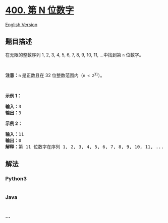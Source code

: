 # [400. 第 N 位数字](https://leetcode-cn.com/problems/nth-digit)

[English Version](https://cdn.jsdelivr.net/gh/doocs/leetcode@main/solution/0400-0499/0400.Nth%20Digit/README_EN.md)

## 题目描述

<!-- 这里写题目描述 -->

<p>在无限的整数序列 1, 2, 3, 4, 5, 6, 7, 8, 9, 10, 11, ...中找到第 <code>n</code><em> </em>位数字。</p>

<p> </p>

<p><strong>注意：</strong><code>n</code><em> </em>是正数且在 32 位整数范围内（<code>n < 2<sup>31</sup></code>）。</p>

<p> </p>

<p><strong>示例 1：</strong></p>

<pre>
<strong>输入：</strong>3
<strong>输出：</strong>3
</pre>

<p><strong>示例 2：</strong></p>

<pre>
<strong>输入：</strong>11
<strong>输出：</strong>0
<strong>解释：</strong>第 11 位数字在序列 1, 2, 3, 4, 5, 6, 7, 8, 9, 10, 11, ... 里是 <strong>0 </strong>，它是 10 的一部分。
</pre>


## 解法

<!-- 这里可写通用的实现逻辑 -->

<!-- tabs:start -->

### **Python3**

<!-- 这里可写当前语言的特殊实现逻辑 -->

```python

```

### **Java**

<!-- 这里可写当前语言的特殊实现逻辑 -->

```java

```

### **...**

```

```

<!-- tabs:end -->
